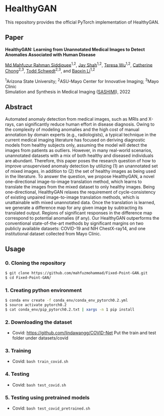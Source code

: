 # HealthyGAN
This repository provides the official PyTorch implementation of HealthyGAN.

## Paper
**HealthyGAN: Learning from Unannotated Medical Images to Detect Anomalies Associated with Human Disease**

[Md Mahfuzur Rahman Siddiquee](https://github.com/mahfuzmohammad)<sup>1,2</sup>, [Jay Shah](https://www.public.asu.edu/~jgshah1/)<sup>1,2</sup>, [Teresa Wu](https://search.asu.edu/profile/342678)<sup>1,2</sup>, [Catherine Chong](https://www.mayo.edu/research/faculty/chong-catherine-cat-ph-d/bio-20146998?_ga=2.180486759.1523948133.1540410816-481891997.1538001956)<sup>2,3</sup>, [Todd Schwedt](https://www.mayo.edu/research/faculty/schwedt-todd-j-m-d/bio-20091053)<sup>2,3</sup>, and [Baoxin Li](https://search.asu.edu/profile/747601)<sup>1,2</sup><br/>

<sup>1</sup>Arizona State University; <sup>2</sup>ASU-Mayo Center for Innovative Imaging; <sup>3</sup>Mayo Clinic<br/>
Simulation and Synthesis in Medical Imaging ([SASHIMI](https://2022.sashimi-workshop.org/)), 2022

## Abstract
Automated anomaly detection from medical images, such as MRIs and X-rays, can significantly reduce human effort in disease diagnosis. Owing to the complexity of modeling anomalies and the high cost of manual annotation by domain experts (e.g., radiologists), a typical technique in the current medical imaging literature has focused on deriving diagnostic models from healthy subjects only, assuming the model will detect the images from patients as outliers. However, in many real-world scenarios, unannotated datasets with a mix of both healthy and diseased individuals are abundant. Therefore, this paper poses the research question of how to improve unsupervised anomaly detection by utilizing (1) an unannotated set of mixed images, in addition to (2) the set of healthy images as being used in the literature. To answer the question, we propose HealthyGAN, a novel one-directional image-to-image translation method, which learns to translate the images from the mixed dataset to only healthy images. Being one-directional, HealthyGAN relaxes the requirement of cycle-consistency of existing unpaired image-to-image translation methods, which is unattainable with mixed unannotated data. Once the translation is learned, we generate a difference map for any given image by subtracting its translated output. Regions of significant responses in the difference map correspond to potential anomalies (if any). Our HealthyGAN outperforms the conventional state-of-the-art methods by significant margins on two publicly available datasets: COVID-19 and NIH ChestX-ray14, and one institutional dataset collected from Mayo Clinic.

## Usage

### 0. Cloning the repository

```bash
$ git clone https://github.com/mahfuzmohammad/Fixed-Point-GAN.git
$ cd Fixed-Point-GAN/
```

### 1. Creating python environment

```bash
$ conda env create -f conda_env/conda_env_pytorch0.2.yml
$ source activate pytorch0.2
$ cat conda_env/pip_pytorch0.2.txt | xargs -n 1 pip install
```

### 2. Downloading the dataset

- Covid: https://github.com/lindawangg/COVID-Net
Put the train and test folder under datasets/covid

### 3. Training

- Covid: `bash train_covid.sh`

### 4. Testing

- Covid: `bash test_covid.sh`

### 5. Testing using pretrained models

- Covid: `bash test_covid_pretrained.sh`
